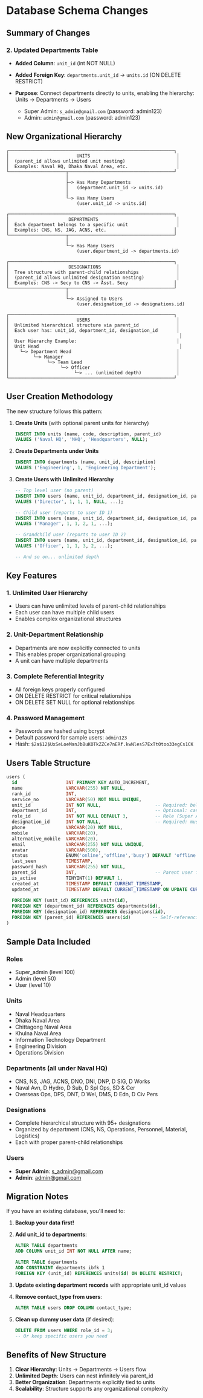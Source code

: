 # Database Schema Changes

## Summary of Changes

### 2. Updated Departments Table
- **Added Column**: `unit_id` (int NOT NULL)
- **Added Foreign Key**: `departments.unit_id` -> `units.id` (ON DELETE RESTRICT)
- **Purpose**: Connect departments directly to units, enabling the hierarchy: Units -> Departments -> Users

  - Super Admin: `s_admin@gmail.com` (password: admin123)
  - Admin: `admin@gmail.com` (password: admin123)

## New Organizational Hierarchy

```
┌─────────────────────────────────────────────────────────────┐
│                         UNITS                                │
│  (parent_id allows unlimited unit nesting)                   │
│  Examples: Naval HQ, Dhaka Naval Area, etc.                  │
└─────────────────────┬───────────────────────────────────────┘
                      │
                      ├─> Has Many Departments
                      │   (department.unit_id -> units.id)
                      │
                      └─> Has Many Users
                          (user.unit_id -> units.id)
                          
┌─────────────────────────────────────────────────────────────┐
│                      DEPARTMENTS                             │
│  Each department belongs to a specific unit                  │
│  Examples: CNS, NS, JAG, ACNS, etc.                         │
└─────────────────────┬───────────────────────────────────────┘
                      │
                      └─> Has Many Users
                          (user.department_id -> departments.id)

┌─────────────────────────────────────────────────────────────┐
│                      DESIGNATIONS                            │
│  Tree structure with parent-child relationships              │
│  (parent_id allows unlimited designation nesting)            │
│  Examples: CNS -> Secy to CNS -> Asst. Secy                 │
└─────────────────────┬───────────────────────────────────────┘
                      │
                      └─> Assigned to Users
                          (user.designation_id -> designations.id)

┌─────────────────────────────────────────────────────────────┐
│                         USERS                                │
│  Unlimited hierarchical structure via parent_id              │
│  Each user has: unit_id, department_id, designation_id       │
│                                                               │
│  User Hierarchy Example:                                     │
│  Unit Head                                                    │
│    └─> Department Head                                       │
│         └─> Manager                                          │
│              └─> Team Lead                                   │
│                   └─> Officer                                │
│                        └─> ... (unlimited depth)             │
└─────────────────────────────────────────────────────────────┘
```

## User Creation Methodology

The new structure follows this pattern:

1. **Create Units** (with optional parent units for hierarchy)
   ```sql
   INSERT INTO units (name, code, description, parent_id) 
   VALUES ('Naval HQ', 'NHQ', 'Headquarters', NULL);
   ```

2. **Create Departments under Units**
   ```sql
   INSERT INTO departments (name, unit_id, description) 
   VALUES ('Engineering', 1, 'Engineering Department');
   ```

3. **Create Users with Unlimited Hierarchy**
   ```sql
   -- Top level user (no parent)
   INSERT INTO users (name, unit_id, department_id, designation_id, parent_id, ...) 
   VALUES ('Director', 1, 1, 1, NULL, ...);
   
   -- Child user (reports to user ID 1)
   INSERT INTO users (name, unit_id, department_id, designation_id, parent_id, ...) 
   VALUES ('Manager', 1, 1, 2, 1, ...);
   
   -- Grandchild user (reports to user ID 2)
   INSERT INTO users (name, unit_id, department_id, designation_id, parent_id, ...) 
   VALUES ('Officer', 1, 1, 3, 2, ...);
   
   -- And so on... unlimited depth
   ```

## Key Features

### 1. Unlimited User Hierarchy
- Users can have unlimited levels of parent-child relationships
- Each user can have multiple child users
- Enables complex organizational structures

### 2. Unit-Department Relationship
- Departments are now explicitly connected to units
- This enables proper organizational grouping
- A unit can have multiple departments

### 3. Complete Referential Integrity
- All foreign keys properly configured
- ON DELETE RESTRICT for critical relationships
- ON DELETE SET NULL for optional relationships

### 4. Password Management
- Passwords are hashed using bcrypt
- Default password for sample users: `admin123`
- Hash: `$2a$12$UxSeLoeManJbBuKOTkZZCe7nERf.kwNlesS7ExTt0too33egCs1CK`

## Users Table Structure

```sql
users (
  id                  INT PRIMARY KEY AUTO_INCREMENT,
  name                VARCHAR(255) NOT NULL,
  rank_id             INT,
  service_no          VARCHAR(50) NOT NULL UNIQUE,
  unit_id             INT NOT NULL,                    -- Required: belongs to a unit
  department_id       INT,                             -- Optional: can belong to a department
  role_id             INT NOT NULL DEFAULT 3,          -- Role (Super Admin, Admin, User)
  designation_id      INT NOT NULL,                    -- Required: must have a designation
  phone               VARCHAR(20) NOT NULL,
  mobile              VARCHAR(20),
  alternative_mobile  VARCHAR(20),
  email               VARCHAR(255) NOT NULL UNIQUE,
  avatar              VARCHAR(500),
  status              ENUM('online','offline','busy') DEFAULT 'offline',
  last_seen           TIMESTAMP,
  password_hash       VARCHAR(255) NOT NULL,
  parent_id           INT,                             -- Parent user for hierarchy
  is_active           TINYINT(1) DEFAULT 1,
  created_at          TIMESTAMP DEFAULT CURRENT_TIMESTAMP,
  updated_at          TIMESTAMP DEFAULT CURRENT_TIMESTAMP ON UPDATE CURRENT_TIMESTAMP,
  
  FOREIGN KEY (unit_id) REFERENCES units(id),
  FOREIGN KEY (department_id) REFERENCES departments(id),
  FOREIGN KEY (designation_id) REFERENCES designations(id),
  FOREIGN KEY (parent_id) REFERENCES users(id)        -- Self-referencing for hierarchy
)
```

## Sample Data Included

### Roles
- Super_admin (level 100)
- Admin (level 50)
- User (level 10)

### Units
- Naval Headquarters
- Dhaka Naval Area
- Chittagong Naval Area
- Khulna Naval Area
- Information Technology Department
- Engineering Division
- Operations Division

### Departments (all under Naval HQ)
- CNS, NS, JAG, ACNS, DNO, DNI, DNP, D SIG, D Works
- Naval Avn, D Hydro, D Sub, D Spl Ops, SD & Cer
- Overseas Ops, DPS, DNT, D Wel, DMS, D Edn, D Civ Pers

### Designations
- Complete hierarchical structure with 95+ designations
- Organized by department (CNS, NS, Operations, Personnel, Material, Logistics)
- Each with proper parent-child relationships

### Users
- **Super Admin**: s_admin@gmail.com
- **Admin**: admin@gmail.com

## Migration Notes

If you have an existing database, you'll need to:

1. **Backup your data first!**

2. **Add unit_id to departments**:
   ```sql
   ALTER TABLE departments 
   ADD COLUMN unit_id INT NOT NULL AFTER name;
   
   ALTER TABLE departments 
   ADD CONSTRAINT departments_ibfk_1 
   FOREIGN KEY (unit_id) REFERENCES units(id) ON DELETE RESTRICT;
   ```

3. **Update existing department records** with appropriate unit_id values

4. **Remove contact_type from users**:
   ```sql
   ALTER TABLE users DROP COLUMN contact_type;
   ```

5. **Clean up dummy user data** (if desired):
   ```sql
   DELETE FROM users WHERE role_id = 3;
   -- Or keep specific users you need
   ```

## Benefits of New Structure

1. **Clear Hierarchy**: Units -> Departments -> Users flow
2. **Unlimited Depth**: Users can nest infinitely via parent_id
3. **Better Organization**: Departments explicitly tied to units
4. **Scalability**: Structure supports any organizational complexity

